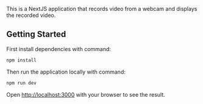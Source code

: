 This is a NextJS application that records video from a webcam and displays the recorded video.

## Getting Started

First install dependencies with command:

```bash
npm install
```

Then run the application locally with command:

```bash
npm run dev
```

Open [http://localhost:3000](http://localhost:3000) with your browser to see the result.
